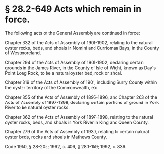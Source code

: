 # § 28.2-649 Acts which remain in force.

<p>The following acts of the General Assembly are continued in force:</p><p>Chapter 632 of the Acts of Assembly of 1901-1902, relating to the natural oyster rocks, beds, and shoals in Nomini and Currioman Bays, in the County of Westmoreland.</p><p>Chapter 294 of the Acts of Assembly of 1901-1902, declaring certain grounds in the James River, in the County of Isle of Wight, known as Day's Point Long Rock, to be a natural oyster bed, rock or shoal.</p><p>Chapter 319 of the Acts of Assembly of 1901, including Surry County within the oyster territory of the Commonwealth, etc.</p><p>Chapter 855 of the Acts of Assembly of 1895-1896, and Chapter 263 of the Acts of Assembly of 1897-1898, declaring certain portions of ground in York River to be natural oyster rocks.</p><p>Chapter 862 of the Acts of Assembly of 1897-1898, relating to the natural oyster rocks, beds, and shoals in York River in King and Queen County.</p><p>Chapter 279 of the Acts of Assembly of 1930, relating to certain natural oyster beds, rocks and shoals in Mathews County.</p><p>Code 1950, § 28-205; 1962, c. 406, § 28.1-159; 1992, c. 836.</p>